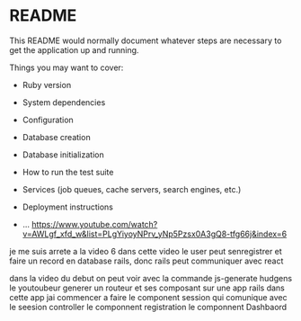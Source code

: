 # README

This README would normally document whatever steps are necessary to get the
application up and running.

Things you may want to cover:

* Ruby version

* System dependencies

* Configuration

* Database creation

* Database initialization

* How to run the test suite

* Services (job queues, cache servers, search engines, etc.)

* Deployment instructions

* ...
https://www.youtube.com/watch?v=AWLgf_xfd_w&list=PLgYiyoyNPrv_yNp5Pzsx0A3gQ8-tfg66j&index=6

je me suis arrete a la video 6 dans cette video le user peut senregistrer et faire un record en database rails, donc rails peut communiquer avec react

dans la video du debut on peut voir avec la commande js-generate  hudgens le youtoubeur generer un routeur et ses composant sur une app rails
 dans cette app jai commencer a faire le component session qui comunique avec le seesion controller
 le componnent registration
 le componnent Dashbaord
